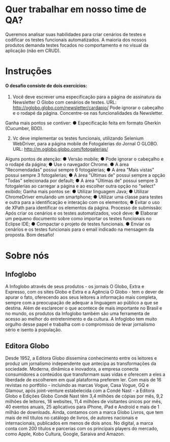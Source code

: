 # Quer trabalhar em nosso time de QA? 

Queremos analisar suas habilidades para criar cenários de testes e codificar os testes funcionais automatizados.
A maioria dos nossos produtos demanda testes focados no comportamento e no visual da aplicação (não em CRUD).

# Instruções

#### O desafio consiste de dois exercícios:

1. Você deve escrever uma especificação para a página de assinatura da Newsletter O Globo com cenários de testes.
URL: http://oglobo.globo.com/newsletter/cardapio/
Pode ignorar o cabeçalho e o rodapé da página. Concentre-se nas funcionalidades da Newsletter.
 
Ganha mais pontos se contiver:
● Especificação feita em formato Gherkin (Cucumber, BDD).

2. Vc deve implementar os testes funcionais, utilizando Selenium WebDriver, para a página mobile de Fotogalerias do Jornal O GLOBO.
URL: http://m.oglobo.globo.com/fotogalerias/ 

Alguns pontos de atenção:
● Versão mobile;
● Pode ignorar o cabeçalho e o rodapé da página;
● Use o navegador Chrome.
● A área "Recomendadas" possui sempre 6 fotogalerias;
● A área "Mais vistas" possui sempre 3 fotogalerias;
● A área "Últimas de" possui sempre a opção "Todas" selecionada por default;
● A área "Últimas de" possui sempre 3 fotogalerias ao carregar a página e ao escolher outra opção no "select" exibido;
Ganha mais pontos se:
● Utilizar linguagem Java;
● Utilizar ChromeDriver emulando um smartphone;
● Utilizar uma classe para testes e outra para a identificação e interação com os elementos;
● Evitar o uso de XPath para identificar os elementos da página.
Processo de submissão:
Após criar os cenários e os testes automatizados, você deve:
● Elaborar um pequeno documento sobre como importar os testes funcionais no Eclipse IDE;
● Compactar o projeto de testes funcionais.
● Enviar os cenários e os testes funcionais para o email indicado na mensagem da proposta.
Bom desafio!

# Sobre nós

## Infoglobo
A Infoglobo através de seus produtos - os jornais O Globo, Extra e Expresso, com os sites Globo e Extra e a Agência O Globo - tem o dever de apurar o fato, oferecendo aos seus leitores a informação mais completa, sempre com a preocupação de adequar a linguagem ao público a que se destina. Além de esclarecer o que acontece de mais importante no Brasil e no mundo, os produtos da Infoglobo também são uma ferramenta de acesso ao melhor do entretenimento e da cultura. A Infoglobo tem muito orgulho desse papel e trabalha com o compromisso de levar jornalismo sério e isento à população.

## Editora Globo
Desde 1952, a Editora Globo dissemina conhecimento entre os leitores e produz um jornalismo independente que antecipa as transformações da sociedade. Moderna, dinâmica e inovadora, a empresa conecta consumidores a conteúdos que transformam suas vidas e oferecem a eles a liberdade de escolherem em qual plataforma preferem ler. Com mais de 16 revistas no portfólio - incluindo as marcas Vogue, Casa Vogue, GQ e Glamour, após joint-venture estabelecida com a Condé Nast - a Editora Globo e Edições Globo Condé Nast têm 3,4 milhões de cópias por mês, 9,2 milhões de leitores, 18 websites, 11,4 milhões de visitantes únicos por mês, 40 eventos anuais, 25 aplicativos para iPhone, iPad e Android e mais de 1 milhão de downloads. Ainda, contamos com a marca Globo Livros, que tem mais de mil títulos no catálogo de livros, de autores nacionais e internacionais, publicados em menos de dois anos. No digital, a marca conta com 200 títulos e parcerias com os principais players do mercado, como Apple, Kobo Cultura, Google, Saraiva and Amazon.
